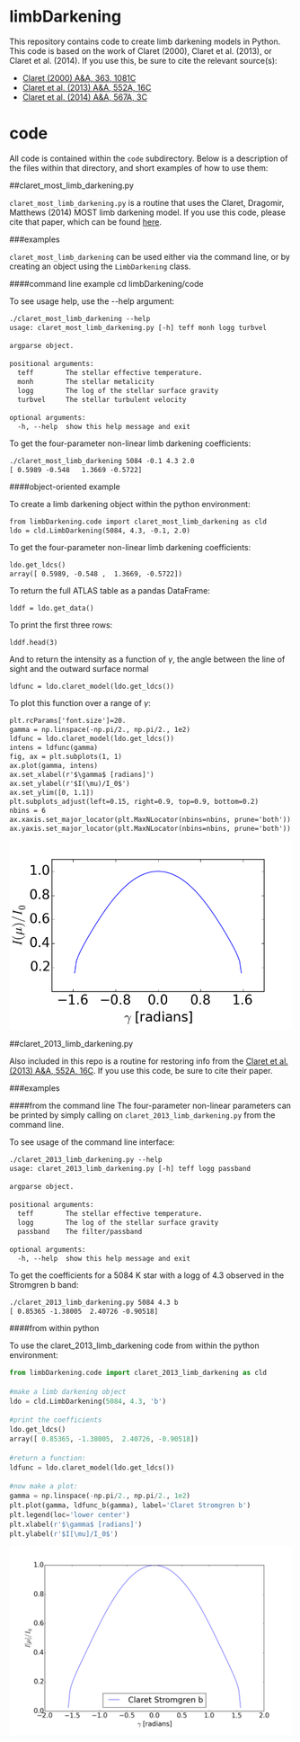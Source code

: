 # limbDarkening
This repository contains code to create limb darkening models in Python. This code is based on the work of Claret (2000), Claret et al. (2013), or Claret et al. (2014). If you use this, be sure to cite the relevant source(s):

- [Claret (2000) A&A, 363, 1081C](http://adsabs.harvard.edu/abs/2000A%26A...363.1081C)
- [Claret et al. (2013) A&A, 552A, 16C](http://adsabs.harvard.edu/abs/2013A%26A...552A..16C)
- [Claret et al. (2014) A&A, 567A, 3C](http://adsabs.harvard.edu/abs/2014A%26A...567A...3C)

# code

All code is contained within the `code` subdirectory. Below is a description of the files within that directory, and short examples of how to use them:

##claret_most_limb_darkening.py

`claret_most_limb_darkening.py` is a routine that uses the Claret, Dragomir, Matthews (2014) MOST limb darkening model. If you use this code, please cite that paper, which can be found [here](http://adsabs.harvard.edu/abs/2014A%26A...567A...3C).

###examples

`claret_most_limb_darkening` can be used either via the command line, or by creating an object using the `LimbDarkening` class.

####command line example
    cd limbDarkening/code

To see usage help, use the --help argument:

    ./claret_most_limb_darkening --help
    usage: claret_most_limb_darkening.py [-h] teff monh logg turbvel    

    argparse object.    

    positional arguments:
      teff        The stellar effective temperature.
      monh        The stellar metalicity
      logg        The log of the stellar surface gravity
      turbvel     The stellar turbulent velocity    

    optional arguments:
      -h, --help  show this help message and exit

To get the four-parameter non-linear limb darkening coefficients:

    ./claret_most_limb_darkening 5084 -0.1 4.3 2.0
    [ 0.5989 -0.548   1.3669 -0.5722]

####object-oriented example

To create a limb darkening object within the python environment:

    from limbDarkening.code import claret_most_limb_darkening as cld
    ldo = cld.LimbDarkening(5084, 4.3, -0.1, 2.0)

To get the four-parameter non-linear limb darkening coefficients:

    ldo.get_ldcs()
    array([ 0.5989, -0.548 ,  1.3669, -0.5722])

To return the full ATLAS table as a pandas DataFrame:

    lddf = ldo.get_data()

To print the first three rows:
    
    lddf.head(3)

And to return the intensity as a function of $\gamma$, the angle between the line of sight and the outward surface normal

    ldfunc = ldo.claret_model(ldo.get_ldcs())

To plot this function over a range of $\gamma$:

    plt.rcParams['font.size']=20.
    gamma = np.linspace(-np.pi/2., np.pi/2., 1e2)
    ldfunc = ldo.claret_model(ldo.get_ldcs())
    intens = ldfunc(gamma)
    fig, ax = plt.subplots(1, 1)
    ax.plot(gamma, intens)
    ax.set_xlabel(r'$\gamma$ [radians]')
    ax.set_ylabel(r'$I(\mu)/I_0$')
    ax.set_ylim([0, 1.1])
    plt.subplots_adjust(left=0.15, right=0.9, top=0.9, bottom=0.2)
    nbins = 6
    ax.xaxis.set_major_locator(plt.MaxNLocator(nbins=nbins, prune='both'))
    ax.yaxis.set_major_locator(plt.MaxNLocator(nbins=nbins, prune='both'))

![Limb Darkening Function](figures/MOST_Limb_Darkening.png)

##claret_2013_limb_darkening.py

Also included in this repo is a routine for restoring info from the [Claret et al. (2013) A&A, 552A, 16C](http://adsabs.harvard.edu/abs/2013A%26A...552A..16C). If you use this code, be sure to cite their paper.

###examples

####from the command line
The four-parameter non-linear parameters can be printed by simply calling on `claret_2013_limb_darkening.py` from the command line.

To see usage of the command line interface:
```text
./claret_2013_limb_darkening.py --help
usage: claret_2013_limb_darkening.py [-h] teff logg passband

argparse object.

positional arguments:
  teff        The stellar effective temperature.
  logg        The log of the stellar surface gravity
  passband    The filter/passband

optional arguments:
  -h, --help  show this help message and exit
```

To get the coefficients for a 5084 K star with a logg of 4.3 observed in the Stromgren b band:

    ./claret_2013_limb_darkening.py 5084 4.3 b
    [ 0.85365 -1.38005  2.40726 -0.90518]

####from within python

To use the claret_2013_limb_darkening code from within the python environment:

```python
from limbDarkening.code import claret_2013_limb_darkening as cld

#make a limb darkening object
ldo = cld.LimbDarkening(5084, 4.3, 'b')

#print the coefficients
ldo.get_ldcs()
array([ 0.85365, -1.38005,  2.40726, -0.90518])

#return a function:
ldfunc = ldo.claret_model(ldo.get_ldcs())

#now make a plot:
gamma = np.linspace(-np.pi/2., np.pi/2., 1e2)
plt.plot(gamma, ldfunc_b(gamma), label='Claret Stromgren b')
plt.legend(loc='lower center')
plt.xlabel(r'$\gamma$ [radians]')
plt.ylabel(r'$I[\mu]/I_0$')

```

![Claret et al. (2013) Stromgren b](figures/Claret_2013_Stromgren_b.png)